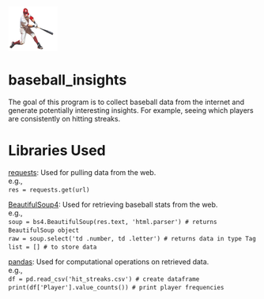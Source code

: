 <img src='photos/baseball_player.png' alt='baseball player' style='width: 100px; height: 90px'>

# baseball_insights
The goal of this program is to collect baseball data from the internet and generate
potentially interesting insights. For example, seeing which players are consistently on hitting streaks.

# Libraries Used
[requests](https://pypi.org/project/requests/): Used for pulling data from the web. <br>
e.g., <br>
`res = requests.get(url)`<br>

[BeautifulSoup4](https://pypi.org/project/beautifulsoup4/): Used for retrieving baseball stats from the web.
<br>
e.g., <br>
`soup = bs4.BeautifulSoup(res.text, 'html.parser') # returns BeautifulSoup object` <br>
`raw = soup.select('td .number, td .letter') # returns data in type Tag` <br>
`list = [] # to store data` <br>

[pandas](https://pandas.pydata.org/docs/): Used for computational operations on retrieved data.
<br>
e.g.,<br>
`df = pd.read_csv('hit_streaks.csv') # create dataframe`<br>
`print(df['Player'].value_counts()) # print player frequencies`
